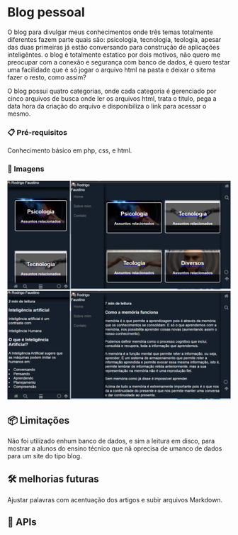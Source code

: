 # Blog pessoal

O blog para divulgar meus conhecimentos onde três temas totalmente diferentes fazem parte quais são: psicologia, tecnologia, teologia, apesar das duas primeiras já estão conversando para construção de aplicações inteligêntes.
o blog é totalmente estatico por dois motivos, não quero me preocupar com a conexão e segurança com banco de dados, é quero testar uma facilidade que é só jogar o arquivo html na pasta e deixar o sitema fazer o resto, como assim?

O blog possui quatro categorias, onde cada categoria é gerenciado por cinco arquivos de busca onde ler os arquivos html, trata o titulo, pega a data hora da criação do arquivo e disponibiliza o link para acessar o mesmo.




### 📋 Pré-requisitos

Conhecimento básico em php, css, e html.

### 🔧 Imagens

![API maps](https://github.com/FaustinoPsy/faustinolayout/blob/main/img/tudo.PNG)
![API maps](https://github.com/FaustinoPsy/faustinolayout/blob/main/img/blog.PNG)

## 📦 Limitações

Não foi utilizado enhum banco de dados, e sim a leitura em disco, para mostrar a alunos do ensino técnico que nã oprecisa de umanco de dados para um site do tipo blog.

## 🛠️ melhorias futuras

Ajustar palavras com acentuação dos artigos e subir arquivos Markdown.

## 📌 APIs


